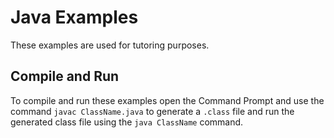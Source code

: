 # Java Examples
These examples are used for tutoring purposes.

## Compile and Run
To compile and run these examples open the Command Prompt and use the command `javac ClassName.java` to generate a `.class` file and run the generated class file using the `java ClassName` command.
